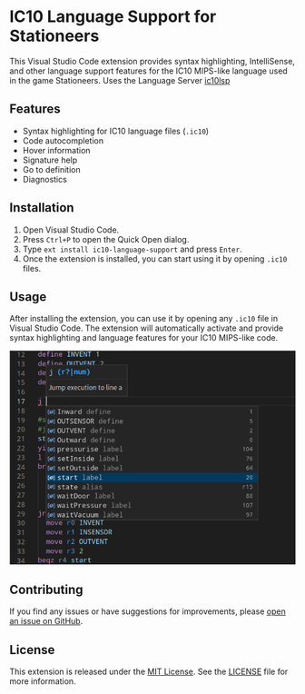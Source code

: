 # IC10 Language Support for Stationeers

This Visual Studio Code extension provides syntax highlighting, IntelliSense, and other language support features for the IC10 MIPS-like language used in the game Stationeers. Uses the Language Server [ic10lsp](https://github.com/Xandaros/ic10lsp)

## Features

- Syntax highlighting for IC10 language files (`.ic10`)
- Code autocompletion
- Hover information
- Signature help
- Go to definition
- Diagnostics

## Installation

1. Open Visual Studio Code.
2. Press `Ctrl+P` to open the Quick Open dialog.
3. Type `ext install ic10-language-support` and press `Enter`.
4. Once the extension is installed, you can start using it by opening `.ic10` files.

## Usage

After installing the extension, you can use it by opening any `.ic10` file in Visual Studio Code. The extension will automatically activate and provide syntax highlighting and language features for your IC10 MIPS-like code.

![Example showing autocompletions for ic10 and hover text](./images/example_working.png)

## Contributing

If you find any issues or have suggestions for improvements, please [open an issue on GitHub](https://github.com/awilliamson/ic10-language-support/issues).

## License

This extension is released under the [MIT License](https://opensource.org/licenses/MIT). See the [LICENSE](https://github.com/awilliamson/ic10-language-support/blob/master/LICENSE) file for more information.